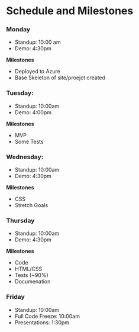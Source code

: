 # Schedule and Milestones

### Monday
- Standup: 10:00 am
- Demo: 4:30pm 

**Milestones**
- Deployed to Azure
- Base Skeleton of site/proejct created

### Tuesday:
- Standup: 10:00am
- Demo: 4:00pm 

**Milestones**
- MVP
- Some Tests

### Wednesday:
- Standup: 10:00am
- Demo: 4:30pm

**Milestones**
- CSS
- Stretch Goals

### Thursday
- Standup: 10:00am
- Demo: 4:30pm

**Milestones**
- Code
- HTML/CSS
- Tests (~90%)
- Documenation


### Friday
- Standup: 10:00am
- Full Code Freeze: 10:00am
- Presentations: 1:30pm
